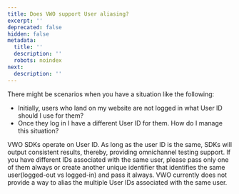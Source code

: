 ```yaml
---
title: Does VWO support User aliasing?
excerpt: ''
deprecated: false
hidden: false
metadata:
  title: ''
  description: ''
  robots: noindex
next:
  description: ''
---
```

There might be scenarios when you have a situation like the following:

* Initially, users who land on my website are not logged in what User ID should I use for them? 
* Once they log in I have a different User ID for them. How do I manage this situation?

VWO SDKs operate on User ID. As long as the user ID is the same, SDKs will output consistent results, thereby, providing omnichannel testing support. If you have different IDs associated with the same user, please pass only one of them always or create another unique identifier that identifies the same user(logged-out vs logged-in) and pass it always. VWO currently does not provide a way to alias the multiple User IDs associated with the same user.
